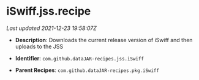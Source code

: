 # iSwiff.jss.recipe

_Last updated 2021-12-23 19:58:07Z_

- **Description**: Downloads the current release version of iSwiff and then uploads to the JSS

- **Identifier**: `com.github.dataJAR-recipes.jss.iSwiff`

- **Parent Recipes**: `com.github.dataJAR-recipes.pkg.iSwiff`